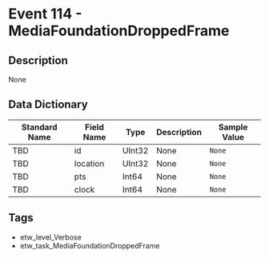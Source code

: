 # Event 114 - MediaFoundationDroppedFrame

## Description
None

## Data Dictionary
|Standard Name|Field Name|Type|Description|Sample Value|
|---|---|---|---|---|
|TBD|id|UInt32|None|`None`|
|TBD|location|UInt32|None|`None`|
|TBD|pts|Int64|None|`None`|
|TBD|clock|Int64|None|`None`|

## Tags
* etw_level_Verbose
* etw_task_MediaFoundationDroppedFrame